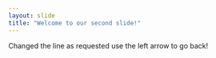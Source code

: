 ```yaml
---
layout: slide
title: "Welcome to our second slide!" 
---
```

Changed the line as requested 
use the left arrow to go back! 